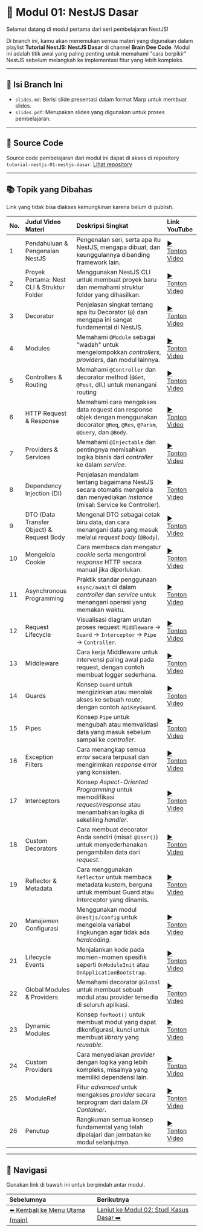 # 🚀 Modul 01: NestJS Dasar

Selamat datang di modul pertama dari seri pembelajaran NestJS!

Di branch ini, kamu akan menemukan semua materi yang digunakan dalam playlist **Tutorial NestJS: NestJS Dasar** di channel **Brain Dee Code**. Modul ini adalah titik awal yang paling penting untuk memahami "cara berpikir" NestJS sebelum melangkah ke implementasi fitur yang lebih kompleks.

---

## 📂 Isi Branch Ini

- `slides.md`: Berisi slide presentasi dalam format Marp untuk membuat slides.
- `slides.pdf`: Merupakan slides yang digunakan untuk proses pembelajaran.

---

## 📄 Source Code

Source code pembelajaran dari modul ini dapat di akses di repository `tutorial-nestjs-01-nestjs-dasar`.
[Lihat repository](https://github.com/braindeecode/tutorial-nestjs-01-nestjs-dasar)

---

## 📚 Topik yang Dibahas

Link yang tidak bisa diakses kemungkinan karena belum di publish.

| No. | Judul Video Materi                         | Deskripsi Singkat                                                                                                                     | Link YouTube                                    |
| :-- | :----------------------------------------- | :------------------------------------------------------------------------------------------------------------------------------------ | :---------------------------------------------- |
| 1   | Pendahuluan & Pengenalan NestJS            | Pengenalan seri, serta apa itu NestJS, mengapa dibuat, dan keunggulannya dibanding framework lain.                                    | [▶️ Tonton Video](https://youtu.be/y1j7cIKiwMA) |
| 2   | Proyek Pertama: Nest CLI & Struktur Folder | Menggunakan NestJS CLI untuk membuat proyek baru dan memahami struktur folder yang dihasilkan.                                        | [▶️ Tonton Video](https://youtu.be/2wL49I1qVUA) |
| 3   | Decorator                                  | Penjelasan singkat tentang apa itu Decorator (`@`) dan mengapa ini sangat fundamental di NestJS.                                      | [▶️ Tonton Video](https://youtu.be/_4D6eEm9yxI) |
| 4   | Modules                                    | Memahami `@Module` sebagai "wadah" untuk mengelompokkan _controllers_, _providers_, dan modul lainnya.                                | [▶️ Tonton Video](https://youtu.be/wPC8phVcWI4) |
| 5   | Controllers & Routing                      | Memahami `@Controller` dan decorator method (`@Get`, `@Post`, dll.) untuk menangani routing                                           | [▶️ Tonton Video](https://youtu.be/sG3z31QjdN8) |
| 6   | HTTP Request & Response                    | Memahami cara mengakses data request dan response objek dengan menggunakan decorator `@Req`, `@Res`, `@Param`, `@Query`, dan `@Body`. | [▶️ Tonton Video](https://youtu.be/kFQrv4WTn3Y) |
| 7   | Providers & Services                       | Memahami `@Injectable` dan pentingnya memisahkan logika bisnis dari _controller_ ke dalam _service_.                                  | [▶️ Tonton Video](https://youtu.be/CkE68AJ5sOA) |
| 8   | Dependency Injection (DI)                  | Penjelasan mendalam tentang bagaimana NestJS secara otomatis mengelola dan menyediakan _instance_ (misal: Service ke Controller).     | [▶️ Tonton Video](https://youtu.be/thhyxiOZZ6I) |
| 9   | DTO (Data Transfer Object) & Request Body  | Mengenal DTO sebagai cetak biru data, dan cara menangani data yang masuk melalui _request body_ (`@Body`).                            | [▶️ Tonton Video](https://youtu.be/xeQNycP_M6Q) |
| 10  | Mengelola Cookie                           | Cara membaca dan mengatur _cookie_ serta mengontrol _response_ HTTP secara manual jika diperlukan.                                    | [▶️ Tonton Video](https://youtu.be/YJswlRgeZNo) |
| 11  | Asynchronous Programming                   | Praktik standar penggunaan `async/await` di dalam _controller_ dan _service_ untuk menangani operasi yang memakan waktu.              | [▶️ Tonton Video](https://youtu.be/k3Ky9eGQsIw) |
| 12  | Request Lifecycle                          | Visualisasi diagram urutan proses request: `Middleware` -> `Guard` -> `Interceptor` -> `Pipe` -> `Controller`.                        | [▶️ Tonton Video](https://youtu.be/Y8DlPhffrLs) |
| 13  | Middleware                                 | Cara kerja Middleware untuk intervensi paling awal pada request, dengan contoh membuat logger sederhana.                              | [▶️ Tonton Video](https://youtu.be/AcGP6JVKp0M) |
| 14  | Guards                                     | Konsep `Guard` untuk mengizinkan atau menolak akses ke sebuah _route_, dengan contoh `ApiKeyGuard`.                                   | [▶️ Tonton Video](https://youtu.be/R9BvHbzcNAc) |
| 15  | Pipes                                      | Konsep `Pipe` untuk mengubah atau memvalidasi data yang masuk sebelum sampai ke _controller_.                                         | [▶️ Tonton Video](https://youtu.be/rf4dWjCSglE) |
| 16  | Exception Filters                          | Cara menangkap semua _error_ secara terpusat dan mengirimkan _response_ error yang konsisten.                                         | [▶️ Tonton Video](https://youtu.be/sqhs0dlpf20) |
| 17  | Interceptors                               | Konsep _Aspect-Oriented Programming_ untuk memodifikasi _request/response_ atau menambahkan logika di sekeliling _handler_.           | [▶️ Tonton Video](https://youtu.be/RFvV2S54cmU) |
| 18  | Custom Decorators                          | Cara membuat decorator Anda sendiri (misal: `@User()`) untuk menyederhanakan pengambilan data dari _request_.                         | [▶️ Tonton Video](https://youtu.be/vW_dtryoyWU) |
| 19  | Reflector & Metadata                       | Cara menggunakan `Reflector` untuk membaca metadata kustom, berguna untuk membuat Guard atau Interceptor yang dinamis.                | [▶️ Tonton Video](https://youtu.be/vyy9ZHUDgIs) |
| 20  | Manajemen Configurasi                      | Menggunakan modul `@nestjs/config` untuk mengelola variabel lingkungan agar tidak ada _hardcoding_.                                   | [▶️ Tonton Video](https://youtu.be/_pMvv5MHOo8) |
| 21  | Lifecycle Events                           | Menjalankan kode pada momen-momen spesifik seperti `OnModuleInit` atau `OnApplicationBootstrap`.                                      | [▶️ Tonton Video](https://youtu.be/9m7fbXfnRgY) |
| 22  | Global Modules & Providers                 | Memahami decorator `@Global` untuk membuat sebuah modul atau provider tersedia di seluruh aplikasi.                                   | [▶️ Tonton Video](https://youtu.be/FjnrUBEPm-Q) |
| 23  | Dynamic Modules                            | Konsep `forRoot()` untuk membuat modul yang dapat dikonfigurasi, kunci untuk membuat _library_ yang _reusable_.                       | [▶️ Tonton Video](https://youtu.be/mTzffU7Q2_Q) |
| 24  | Custom Providers                           | Cara menyediakan _provider_ dengan logika yang lebih kompleks, misalnya yang memiliki dependensi lain.                                | [▶️ Tonton Video](https://youtu.be/t-wUOGwbgKI) |
| 25  | ModuleRef                                  | Fitur _advanced_ untuk mengakses _provider_ secara terprogram dari dalam _DI Container_.                                              | [▶️ Tonton Video](https://youtu.be/TzewIyWw-3c) |
| 26  | Penutup                                    | Rangkuman semua konsep fundamental yang telah dipelajari dan jembatan ke modul selanjutnya.                                           | [▶️ Tonton Video](https://youtu.be/vImQsUgCuts) |

---

## 🧭 Navigasi

Gunakan link di bawah ini untuk berpindah antar modul.

| Sebelumnya                                                                                  | Berikutnya                                                                                                                         |
| :------------------------------------------------------------------------------------------ | :--------------------------------------------------------------------------------------------------------------------------------- |
| [⬅️ Kembali ke Menu Utama (main)](https://github.com/braindeecode/materi-youtube/tree/main) | [Lanjut ke Modul 02: Studi Kasus Dasar ➡️](https://github.com/braindeecode/materi-youtube/tree/nestjs/02-studi-kasus-nestjs-dasar) |

